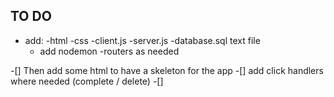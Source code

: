 ## TO DO 
- add:
    -html 
    -css
    -client.js 
    -server.js 
    -database.sql text file
    - add nodemon
    -routers as needed 

-[] Then add some html to have a skeleton for the app 
-[] add click handlers where needed (complete / delete)
-[] 
